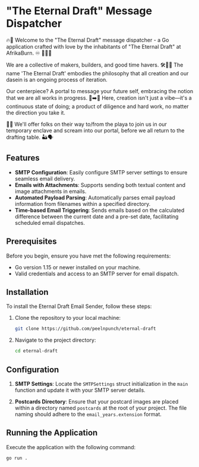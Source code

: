 # "The Eternal Draft" Message Dispatcher 

🔥🌌 Welcome to the "The Eternal Draft" message dispatcher - a Go application crafted with love by the inhabitants of "The Eternal Draft" at AfrikaBurn. ♾️ 📐🌌🔥

We are a collective of makers, builders, and good time havers. 🛠️🕺🏼  The name 'The Eternal Draft' embodies the philosophy that all creation and our dasein is an ongoing process of iteration.

Our centerpiece? A portal to message your future self, embracing the notion that we are all works in progress. 📩➡️👤 Here, creation isn't just a vibe—it's a continuous state of doing; a product of diligence and hard work, no matter the direction you take it.

🎨💪 We'll offer folks on their way to/from the playa to join us in our temporary enclave and scream into our portal, before we all return to the drafting table. 🏜️🗣️

## Features

- **SMTP Configuration**: Easily configure SMTP server settings to ensure seamless email delivery.
- **Emails with Attachments**: Supports sending both textual content and image attachments in emails.
- **Automated Payload Parsing**: Automatically parses email payload information from filenames within a specified directory.
- **Time-based Email Triggering**: Sends emails based on the calculated difference between the current date and a pre-set date, facilitating scheduled email dispatches.

## Prerequisites

Before you begin, ensure you have met the following requirements:
- Go version 1.15 or newer installed on your machine.
- Valid credentials and access to an SMTP server for email dispatch.

## Installation

To install the Eternal Draft Email Sender, follow these steps:

1. Clone the repository to your local machine:

    ```bash
    git clone https://github.com/peelnpunch/eternal-draft
    ```

2. Navigate to the project directory:

    ```bash
    cd eternal-draft
    ```

## Configuration

1. **SMTP Settings**: Locate the `SMTPSettings` struct initialization in the `main` function and update it with your SMTP server details.

2. **Postcards Directory**: Ensure that your postcard images are placed within a directory named `postcards` at the root of your project. The file naming should adhere to the `email_years.extension` format.

## Running the Application

Execute the application with the following command:

```bash
go run .

